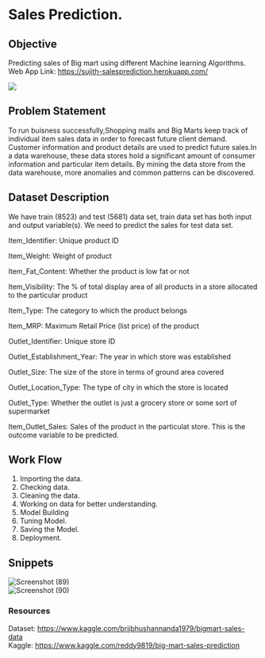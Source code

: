 # Sales Prediction.

## Objective  
Predicting sales of Big mart using different Machine learning Algorithms.  
Web App Link: https://sujith-salesprediction.herokuapp.com/


![](https://www.thebalancesmb.com/thmb/k2ODaf0FmliyAMQF74_faNmPnsQ=/2119x1192/smart/filters:no_upscale()/supermarket-714318f7078a43769cf37a1c24930629.jpg)  

## Problem Statement  
To run buisness successfully,Shopping malls and Big Marts keep track of individual item sales data in order to forecast future client demand. Customer information and product details are used to predict future sales.In a data warehouse, these data stores hold a significant amount of consumer information and particular item details. By mining the data store from the data warehouse, more
anomalies and common patterns can be discovered.


## Dataset Description
We have train (8523) and test (5681) data set, train data set has both input and output variable(s). We need to predict the sales for test data set.

Item_Identifier: Unique product ID

Item_Weight: Weight of product

Item_Fat_Content: Whether the product is low fat or not

Item_Visibility: The % of total display area of all products in a store allocated to the particular product

Item_Type: The category to which the product belongs

Item_MRP: Maximum Retail Price (list price) of the product

Outlet_Identifier: Unique store ID

Outlet_Establishment_Year: The year in which store was established

Outlet_Size: The size of the store in terms of ground area covered

Outlet_Location_Type: The type of city in which the store is located

Outlet_Type: Whether the outlet is just a grocery store or some sort of supermarket

Item_Outlet_Sales: Sales of the product in the particulat store. This is the outcome variable to be predicted.  

## Work Flow  
1) Importing the data.  
2) Checking data.  
3) Cleaning the data.  
4) Working on data for better understanding.  
5) Model Building  
6) Tuning Model.  
7) Saving the Model.    
8) Deployment.  

## Snippets  
![Screenshot (89)](https://user-images.githubusercontent.com/79982401/139019723-e87d5768-bd4f-4945-9e55-d11885115dd6.png)  
![Screenshot (90)](https://user-images.githubusercontent.com/79982401/139019794-4f3ffd1d-cfe0-4fb2-a072-df3d241512f3.png)

### Resources  
Dataset: https://www.kaggle.com/brijbhushannanda1979/bigmart-sales-data  
Kaggle:  https://www.kaggle.com/reddy9819/big-mart-sales-prediction
